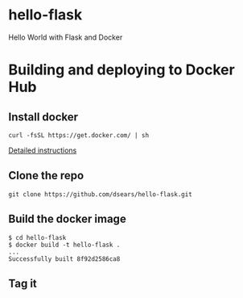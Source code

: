 # hello-flask
Hello World with Flask and Docker

# Building and deploying to Docker Hub

## Install docker

    curl -fsSL https://get.docker.com/ | sh

[Detailed instructions](https://docs.docker.com/engine/getstarted/step_one/)

## Clone the repo

    git clone https://github.com/dsears/hello-flask.git

## Build the docker image

```
$ cd hello-flask
$ docker build -t hello-flask .
...
Successfully built 8f92d2586ca8
```

## Tag it
